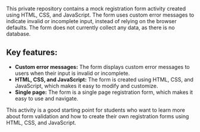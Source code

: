 This private repository contains a mock registration form activity created using HTML, CSS, and JavaScript. The form uses custom error messages to indicate invalid or incomplete input, instead of relying on the browser defaults. The form does not currently collect any data, as there is no database.

## Key features:

- **Custom error messages:** The form displays custom error messages to users when their input is invalid or incomplete.
- **HTML, CSS, and JavaScript:** The form is created using HTML, CSS, and JavaScript, which makes it easy to modify and customize.
- **Single page:** The form is a single page registration form, which makes it easy to use and navigate.


This activity is a good starting point for students who want to learn more about form validation and how to create their own registration forms using HTML, CSS, and JavaScript.